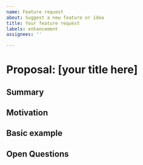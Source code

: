 ```yaml
---
name: Feature request
about: Suggest a new feature or idea
title: Your feature request
labels: enhancement
assignees: ''

---
```


<!-- This is a template for new feature or API proposals for React Native Windows. Use this to submit new API/component requests or behavior updates that are specific to Windows-only. For feature requests to React Native, go [here](https://github.com/react-native-community/discussions-and-proposals) instead. 

It's fine if you don't have all the details for the template below: you can start with the Summary and Rationale. Read more about React Native for Windows proposal process [here](https://github.com/microsoft/react-native-windows/tree/main/vnext/proposals)

Your request will be triaged by the RNW team according to this process: https://github.com/microsoft/react-native-windows/wiki/Triage-Process
-->

# Proposal: [your title here] 
<!-- Add a title for your feature or API proposal. Please be short and descriptive -->

## Summary
<!-- Brief explanation of the new API or change. -->

## Motivation

<!-- Why are we doing this? What use cases does it support? What is the expected outcome? Why should this be done for Windows-only?

Please focus on explaining the motivation so that if this proposal is not accepted, the motivation could be used to develop alternative solutions. In other words, enumerate the constraints you are trying to solve without coupling them too closely to the solution you have in mind. -->

## Basic example

<!-- [Optional] If the proposal involves a new or changed API, include a basic code example. Omit this section if it's not applicable. -->

## Open Questions

<!-- Please list any open issues that you think still need to be addressed.
These could include areas you think would benefit from community or the react-native-windows team input -->
